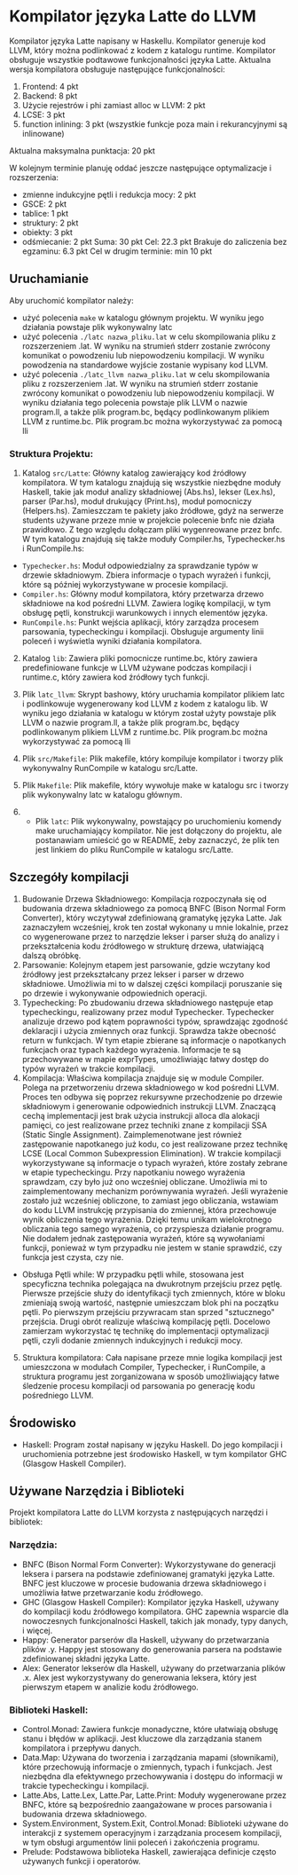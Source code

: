 # Kompilator języka Latte do LLVM

Kompilator języka Latte napisany w Haskellu. Kompilator generuje kod LLVM, który można podlinkować z kodem z katalogu runtime. Kompilator obsługuje wszystkie podtawowe funkcjonalności języka Latte. Aktualna wersja kompilatora obsługuje następujące funkcjonalności:
1. Frontend: 4 pkt
2. Backend: 8 pkt
3. Użycie rejestrów i phi zamiast alloc w LLVM: 2 pkt
4. LCSE: 3 pkt
5. function inlining: 3 pkt (wszystkie funkcje poza main i rekurancyjnymi są inlinowane)

Aktualna maksymalna punktacja: 20 pkt

W kolejnym terminie planuję oddać jeszcze następujące optymalizacje i rozszerzenia:
* zmienne indukcyjne pętli i redukcja mocy: 2 pkt
* GSCE: 2 pkt
* tablice: 1 pkt
* struktury: 2 pkt
* obiekty: 3 pkt
* odśmiecanie: 2 pkt
 Suma: 30 pkt
 Cel: 22.3 pkt
 Brakuje do zaliczenia bez egzaminu: 6.3 pkt
Cel w drugim terminie: min 10 pkt

## Uruchamianie
Aby uruchomić kompilator należy:
* użyć polecenia `make` w katalogu głównym projektu. W wyniku jego działania powstaje plik wykonywalny latc
* użyć polecenia `./latc nazwa_pliku.lat` w celu skompilowania pliku z rozszerzeniem .lat. W wyniku na strumień stderr zostanie zwrócony komunikat o powodzeniu lub niepowodzeniu kompilacji. W wyniku powodzenia na standardowe wyjście zostanie wypisany kod LLVM.
* użyć polecenia `./latc_llvm nazwa_pliku.lat` w celu skompilowania pliku z rozszerzeniem .lat. W wyniku na strumień stderr zostanie zwrócony komunikat o powodzeniu lub niepowodzeniu kompilacji. W wyniku działania tego polecenia powstaje plik LLVM o nazwie program.ll, a także plik program.bc, będący podlinkowanym plikiem LLVM z runtime.bc. Plik program.bc można wykorzystywać za pomocą lli

### Struktura Projektu:
1. Katalog `src/Latte`: Główny katalog zawierający kod źródłowy kompilatora. W tym katalogu znajdują się wszystkie niezbędne moduły Haskell, takie jak moduł analizy składniowej (Abs.hs), lekser (Lex.hs), parser (Par.hs), moduł drukujący (Print.hs), moduł pomocniczy (Helpers.hs). Zamieszczam te pakiety jako źródłowe, gdyż na serwerze students używane przeze mnie w projekcie polecenie bnfc nie działa prawidłowo. Z tego względu dołączam pliki wygenreowane przez bnfc. W tym katalogu znajdują się także moduły Compiler.hs, Typechecker.hs i RunCompile.hs:
* `Typechecker.hs`: Moduł odpowiedzialny za sprawdzanie typów w drzewie składniowym. Zbiera informacje o typach wyrażeń i funkcji, które są później wykorzystywane w procesie kompilacji.
* `Compiler.hs`: Główny moduł kompilatora, który przetwarza drzewo składniowe na kod pośredni LLVM. Zawiera logikę kompilacji, w tym obsługę pętli, konstrukcji warunkowych i innych elementów języka.
* `RunCompile.hs`: Punkt wejścia aplikacji, który zarządza procesem parsowania, typecheckingu i kompilacji. Obsługuje argumenty linii poleceń i wyświetla wyniki działania kompilatora.
2. Katalog `lib`: Zawiera pliki pomocnicze runtime.bc, który zawiera predefiniowane funkcje w LLVM używane podczas kompilacji i runtime.c, który zawiera kod źródłowy tych funkcji.
3. Plik `latc_llvm`: Skrypt bashowy, który uruchamia kompilator plikiem latc i podlinkowuje wygenerowany kod LLVM z kodem z katalogu lib. W wyniku jego działania w katalogu w którym został użyty powstaje plik LLVM o nazwie program.ll, a także plik program.bc, będący podlinkowanym plikiem LLVM z runtime.bc. Plik program.bc można wykorzystywać za pomocą lli
4. Plik `src/Makefile`: Plik makefile, który kompiluje kompilator i tworzy plik wykonywalny RunCompile w katalogu src/Latte.
5. Plik `Makefile`: Plik makefile, który wywołuje make w katalogu src i tworzy plik wykonywalny latc w katalogu głównym.

6. * Plik `latc`: Plik wykonywalny, powstający po uruchomieniu komendy make uruchamiający kompilator. Nie jest dołączony do projektu, ale postanawiam umieścić go w README, żeby zaznaczyć, że plik ten jest linkiem do pliku RunCompile w katalogu src/Latte.

## Szczegóły kompilacji
1. Budowanie Drzewa Składniowego:
Kompilacja rozpoczynała się od budowania drzewa składniowego za pomocą BNFC (Bison Normal Form Converter), który wczytywał zdefiniowaną gramatykę języka Latte. Jak zaznaczyłem wcześniej, krok ten został wykonany u mnie lokalnie, przez co wygenerowane przez to narzędzie lekser i parser służą do analizy i przekształcenia kodu źródłowego w strukturę drzewa, ułatwiającą dalszą obróbkę.
2. Parsowanie:
Kolejnym etapem jest parsowanie, gdzie wczytany kod źródłowy jest przekształcany przez lekser i parser w drzewo składniowe. Umożliwia mi to w dalszej części kompilacji poruszanie się po drzewie i wykonywanie odpowiednich operacji.
3. Typechecking:
Po zbudowaniu drzewa składniowego następuje etap typecheckingu, realizowany przez moduł Typechecker. Typechecker analizuje drzewo pod kątem poprawności typów, sprawdzając zgodność deklaracji i użycia zmiennych oraz funkcji. Sprawdza także obecność return w funkcjach. W tym etapie zbierane są informacje o napotkanych funkcjach oraz typach każdego wyrażenia. Informacje te są przechowywane w mapie exprTypes, umożliwiając łatwy dostęp do typów wyrażeń w trakcie kompilacji.
4. Kompilacja:
Właściwa kompilacja znajduje się w module Compiler. Polega na przetworzeniu drzewa składniowego w kod pośredni LLVM. Proces ten odbywa się poprzez rekursywne przechodzenie po drzewie składniowym i generowanie odpowiednich instrukcji LLVM. Znaczącą cechą implementacji jest brak użycia instrukcji alloca dla alokacji pamięci, co jest realizowane przez techniki znane z kompilacji SSA (Static Single Assignment). Zaimplemenotwane jest również zastępowanie napotkanego już kodu, co jest realizowane przez technikę LCSE (Local Common Subexpression Elimination). W trakcie kompilacji wykorzystywane są informacje o typach wyrażeń, które zostały zebrane w etapie typecheckingu. Przy napotkaniu nowego wyrażenia sprawdzam, czy było już ono wcześniej obliczane. Umożliwia mi to zaimplementowany mechanizm porównywania wyrażeń. Jeśli wyrażenie zostało już wcześniej obliczone, to zamiast jego obliczania, wstawiam do kodu LLVM instrukcję przypisania do zmiennej, która przechowuje wynik obliczenia tego wyrażenia. Dzięki temu unikam wielokrotnego obliczania tego samego wyrażenia, co przyspiesza działanie programu. Nie dodałem jednak zastępowania wyrażeń, które są wywołaniami funkcji, ponieważ w tym przypadku nie jestem w stanie sprawdzić, czy funkcja jest czysta, czy nie. 
* Obsługa Pętli while:
W przypadku pętli while, stosowana jest specyficzna technika polegająca na dwukrotnym przejściu przez pętlę. Pierwsze przejście służy do identyfikacji tych zmiennych, które w bloku zmieniają swoją wartość, następnie umieszczam blok phi na początku pętli. Po pierwszym przejściu przywracam stan sprzed "sztucznego" przejścia. Drugi obrót realizuje właściwą kompilację pętli. Docelowo zamierzam wykorzystać tę technikę do implementacji optymalizacji pętli, czyli dodanie zmiennych indukcyjnych i redukcji mocy.
5. Struktura kompilatora:
Cała napisane przeze mnie logika kompilacji jest umieszczona w modułach Compiler, Typechecker, i RunCompile, a struktura programu jest zorganizowana w sposób umożliwiający łatwe śledzenie procesu kompilacji od parsowania po generację kodu pośredniego LLVM.
## Środowisko
* Haskell: Program został napisany w języku Haskell. Do jego kompilacji i uruchomienia potrzebne jest środowisko Haskell, w tym kompilator GHC (Glasgow Haskell Compiler).
## Używane Narzędzia i Biblioteki
Projekt kompilatora Latte do LLVM korzysta z następujących narzędzi i bibliotek:

### Narzędzia:

* BNFC (Bison Normal Form Converter): Wykorzystywane do generacji leksera i parsera na podstawie zdefiniowanej gramatyki języka Latte. BNFC jest kluczowe w procesie budowania drzewa składniowego i umożliwia łatwe przetwarzanie kodu źródłowego.
* GHC (Glasgow Haskell Compiler): Kompilator języka Haskell, używany do kompilacji kodu źródłowego kompilatora. GHC zapewnia wsparcie dla nowoczesnych funkcjonalności Haskell, takich jak monady, typy danych, i więcej.
* Happy: Generator parserów dla Haskell, używany do przetwarzania plików .y. Happy jest stosowany do generowania parsera na podstawie zdefiniowanej składni języka Latte.
* Alex: Generator lekserów dla Haskell, używany do przetwarzania plików .x. Alex jest wykorzystywany do generowania leksera, który jest pierwszym etapem w analizie kodu źródłowego.
### Biblioteki Haskell:

* Control.Monad: Zawiera funkcje monadyczne, które ułatwiają obsługę stanu i błędów w aplikacji. Jest kluczowe dla zarządzania stanem kompilatora i przepływu danych.
* Data.Map: Używana do tworzenia i zarządzania mapami (słownikami), które przechowują informacje o zmiennych, typach i funkcjach. Jest niezbędna dla efektywnego przechowywania i dostępu do informacji w trakcie typecheckingu i kompilacji.
* Latte.Abs, Latte.Lex, Latte.Par, Latte.Print: Moduły wygenerowane przez BNFC, które są bezpośrednio zaangażowane w proces parsowania i budowania drzewa składniowego.
* System.Environment, System.Exit, Control.Monad: Biblioteki używane do interakcji z systemem operacyjnym i zarządzania procesem kompilacji, w tym obsługi argumentów linii poleceń i zakończenia programu.
* Prelude: Podstawowa biblioteka Haskell, zawierająca definicje często używanych funkcji i operatorów.